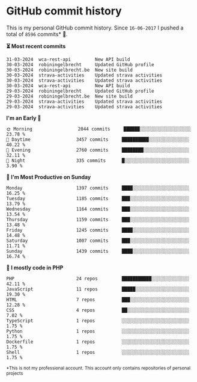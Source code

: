 # GitHub commit history
This is my personal GitHub commit history. Since <!--START_SECTION:first-commit-date-->`16-06-2017`<!--END_SECTION:first-commit-date--> I pushed a total of <!--START_SECTION:total-commit-count-->`8596`<!--END_SECTION:total-commit-count--> commits* 🎉.

<!--START_SECTION:most-recent-commits-->
**⏳ Most recent commits**
                                        
```text
31-03-2024  wca-rest-api         New API build
30-03-2024  robiningelbrecht     Updated GitHub profile
30-03-2024  robiningelbrecht.be  New site build
30-03-2024  strava-activities    Updated strava activities
30-03-2024  strava-activities    Updated strava activities
30-03-2024  wca-rest-api         New API build
29-03-2024  robiningelbrecht     Updated GitHub profile
29-03-2024  robiningelbrecht.be  New site build
29-03-2024  strava-activities    Updated strava activities
29-03-2024  strava-activities    Updated strava activities
```
<!--END_SECTION:most-recent-commits-->  

<!--START_SECTION:commits-per-day-time-->
**I&#039;m an Early 🐤**

```text
🌞 Morning                 2044 commits     ██████░░░░░░░░░░░░░░░░░░░   23.78 %
🌆 Daytime                 3457 commits     ██████████░░░░░░░░░░░░░░░   40.22 %
🌃 Evening                 2760 commits     ████████░░░░░░░░░░░░░░░░░   32.11 %
🌙 Night                   335 commits      █░░░░░░░░░░░░░░░░░░░░░░░░   3.90 %
```
<!--END_SECTION:commits-per-day-time-->  

<!--START_SECTION:commits-per-weekday-->
**📅 I&#039;m Most Productive on Sunday**

```text
Monday                    1397 commits     ████░░░░░░░░░░░░░░░░░░░░░   16.25 %
Tuesday                   1185 commits     ███░░░░░░░░░░░░░░░░░░░░░░   13.79 %
Wednesday                 1164 commits     ███░░░░░░░░░░░░░░░░░░░░░░   13.54 %
Thursday                  1159 commits     ███░░░░░░░░░░░░░░░░░░░░░░   13.48 %
Friday                    1245 commits     ████░░░░░░░░░░░░░░░░░░░░░   14.48 %
Saturday                  1007 commits     ███░░░░░░░░░░░░░░░░░░░░░░   11.71 %
Sunday                    1439 commits     ████░░░░░░░░░░░░░░░░░░░░░   16.74 %
```
<!--END_SECTION:commits-per-weekday-->  

<!--START_SECTION:repos-per-language-->
**💬 I mostly code in PHP**

```text
PHP                       24 repos         ███████████░░░░░░░░░░░░░░   42.11 %
JavaScript                11 repos         █████░░░░░░░░░░░░░░░░░░░░   19.30 %
HTML                      7 repos          ███░░░░░░░░░░░░░░░░░░░░░░   12.28 %
CSS                       4 repos          ██░░░░░░░░░░░░░░░░░░░░░░░   7.02 %
TypeScript                1 repos          ░░░░░░░░░░░░░░░░░░░░░░░░░   1.75 %
Python                    1 repos          ░░░░░░░░░░░░░░░░░░░░░░░░░   1.75 %
Dockerfile                1 repos          ░░░░░░░░░░░░░░░░░░░░░░░░░   1.75 %
Shell                     1 repos          ░░░░░░░░░░░░░░░░░░░░░░░░░   1.75 %
```
<!--END_SECTION:repos-per-language-->  

<sub>*This is not my professional account. This account only contains repositories of personal projects</sub>
